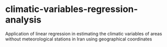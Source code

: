 # climatic-variables-regression-analysis
Application of linear regression in estimating the climatic variables of areas without meteorological stations in Iran using geographical coordinates

